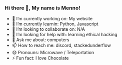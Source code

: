 
### Hi there 👋, My name is Menno!

- 🔭 I’m currently working on: My website
- 🌱 I’m currently learnin: Python, Javascript
- 👯 I’m looking to collaborate on: N/A
- 🤔 I’m looking for help with: learning ethical hacking
- 💬 Ask me about: computers
- 📫 How to reach me: discord, stackedunderflow
- 😄 Pronouns: Microwave / Teleportation
- ⚡ Fun fact: I love Chocolate
